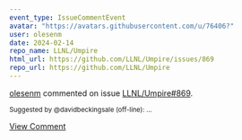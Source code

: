 ```yaml
---
event_type: IssueCommentEvent
avatar: "https://avatars.githubusercontent.com/u/76406?"
user: olesenm
date: 2024-02-14
repo_name: LLNL/Umpire
html_url: https://github.com/LLNL/Umpire/issues/869
repo_url: https://github.com/LLNL/Umpire
---
```


<a href='https://github.com/olesenm' target='_blank'>olesenm</a> commented on issue <a href='https://github.com/LLNL/Umpire/issues/869' target='_blank'>LLNL/Umpire#869</a>.

<small>Suggested by @davidbeckingsale (off-line):...</small>

<a href='https://github.com/LLNL/Umpire/issues/869' target='_blank'>View Comment</a>